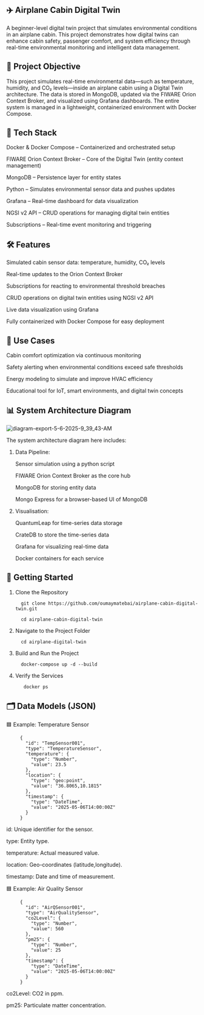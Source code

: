 ✈️ Airplane Cabin Digital Twin
-
A beginner-level digital twin project that simulates environmental conditions in an airplane cabin. This project demonstrates how digital twins can enhance cabin safety, passenger comfort, and system efficiency through real-time environmental monitoring and intelligent data management.


🎯 Project Objective
-
This project simulates real-time environmental data—such as temperature, humidity, and CO₂ levels—inside an airplane cabin using a Digital Twin architecture. The data is stored in MongoDB, updated via the FIWARE Orion Context Broker, and visualized using Grafana dashboards. The entire system is managed in a lightweight, containerized environment with Docker Compose.


🧰 Tech Stack
-
Docker & Docker Compose – Containerized and orchestrated setup
      
FIWARE Orion Context Broker – Core of the Digital Twin (entity context management)
      
MongoDB – Persistence layer for entity states
      
Python – Simulates environmental sensor data and pushes updates
      
Grafana – Real-time dashboard for data visualization
      
NGSI v2 API – CRUD operations for managing digital twin entities
      
Subscriptions – Real-time event monitoring and triggering


🛠️ Features
-
Simulated cabin sensor data: temperature, humidity, CO₂ levels
      
Real-time updates to the Orion Context Broker
      
Subscriptions for reacting to environmental threshold breaches
      
CRUD operations on digital twin entities using NGSI v2 API
      
Live data visualization using Grafana
      
Fully containerized with Docker Compose for easy deployment


🧪 Use Cases
-
Cabin comfort optimization via continuous monitoring
      
Safety alerting when environmental conditions exceed safe thresholds
      
Energy modeling to simulate and improve HVAC efficiency
      
Educational tool for IoT, smart environments, and digital twin concepts


📊 System Architecture Diagram
-


![diagram-export-5-6-2025-9_39_43-AM](https://github.com/user-attachments/assets/28ed6e54-ab1a-443d-bdb7-9b4129c6bf0c)


The system architecture diagram here includes:

1. Data Pipeline:
   
   Sensor simulation using a python script
           
   FIWARE Orion Context Broker as the core hub
           
   MongoDB for storing entity data
           
   Mongo Express for a browser-based UI of MongoDB

2. Visualisation:

   QuantumLeap for time-series data storage 
           
   CrateDB to store the time-series data
           
   Grafana for visualizing real-time data
           
   Docker containers for each service


🚀 Getting Started
-

  1. Clone the Repository
  
           git clone https://github.com/oumaymatebai/airplane-cabin-digital-twin.git
           
           cd airplane-cabin-digital-twin
  
  2. Navigate to the Project Folder
  
           cd airplane-digital-twin

  3. Build and Run the Project

           docker-compose up -d --build

 4. Verify the Services

           docker ps


🗂️ Data Models (JSON)
-

🟦 Example: Temperature Sensor

         {
           "id": "TempSensor001",
           "type": "TemperatureSensor",
           "temperature": {
             "type": "Number",
             "value": 23.5
           },
           "location": {
             "type": "geo:point",
             "value": "36.8065,10.1815"
           },
           "timestamp": {
             "type": "DateTime",
             "value": "2025-05-06T14:00:00Z"
           }
         }

id: Unique identifier for the sensor.

type: Entity type. 

temperature: Actual measured value.

location: Geo-coordinates (latitude,longitude).

timestamp: Date and time of measurement.


🟦 Example: Air Quality Sensor

         {
           "id": "AirQSensor001",
           "type": "AirQualitySensor",
           "co2Level": {
             "type": "Number",
             "value": 560
           },
           "pm25": {
             "type": "Number",
             "value": 25
           },
           "timestamp": {
             "type": "DateTime",
             "value": "2025-05-06T14:00:00Z"
           }
         }

co2Level: CO2 in ppm.
    
pm25: Particulate matter concentration.
